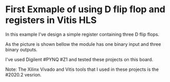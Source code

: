 # First Exmaple of using D flip flop and registers in Vitis HLS

In this example I've design a simple register containing three D flip flops.

As the picture is shown bellow the module has one binary input and three binary outputs.

I've used Digilent #PYNQ #Z1 and tested these projects on this board.

Note: The Xilinx Vivado and Vitis tools that I used in these projects is the #2020.2 vesrion. 
